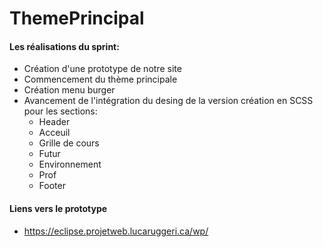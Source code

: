 # ThemePrincipal

#### Les réalisations du sprint:
- Création d'une prototype de notre site
- Commencement du thème principale
- Création menu burger
- Avancement de l'intégration du desing de la version création en SCSS pour les sections:
    - Header
    - Acceuil
    - Grille de cours
    - Futur
    - Environnement
    - Prof
    - Footer


#### Liens vers le prototype
- https://eclipse.projetweb.lucaruggeri.ca/wp/
